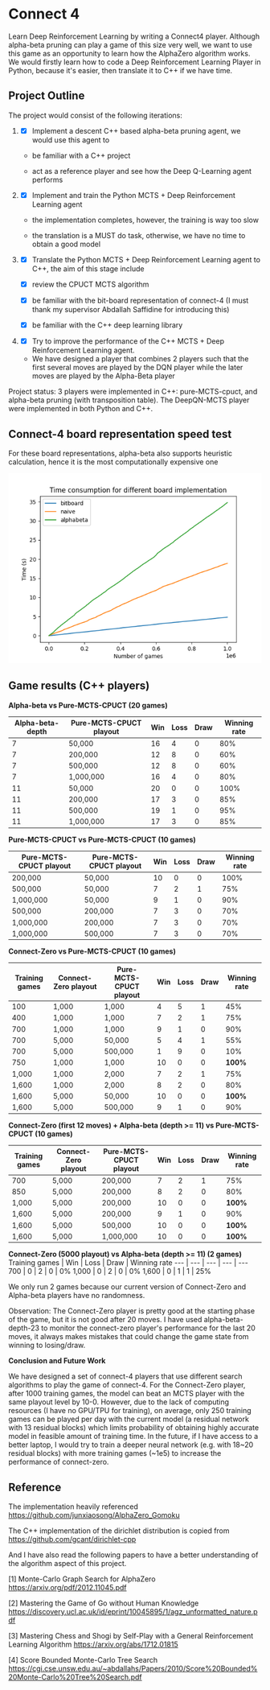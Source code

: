 # Connect 4
Learn Deep Reinforcement Learning by writing a Connect4 player. Although alpha-beta pruning can play a game of this size very well, 
we want to use this game as an opportunity to learn how the AlphaZero algorithm works. We would firstly learn how to code a Deep Reinforcement Learning Player in Python, because it's easier, then translate it to C++ if we have time.

## Project Outline
The project would consist of the following iterations:

1. - [x] Implement a descent C++ based alpha-beta pruning agent, we would use this agent to 

    * be familiar with a C++ project

    * act as a reference player and see how the Deep Q-Learning agent performs 

2. - [x] Implement and train the Python MCTS + Deep Reinforcement Learning agent

    * the implementation completes, however, the training is way too slow

    * the translation is a MUST do task, otherwise, we have no time to obtain a good model
    
3. - [x] Translate the Python MCTS + Deep Reinforcement Learning agent to C++, the aim of this stage include

    * [x] review the CPUCT MCTS algorithm
    
    * [x] be familiar with the bit-board representation of connect-4 (I must thank my supervisor Abdallah Saffidine for introducing this)

    * [x] be familiar with the C++ deep learning library

4. - [x] Try to improve the performance of the C++ MCTS + Deep Reinforcement Learning agent.
    
    * We have designed a player that combines 2 players such that the first several moves are played by the DQN player while the later moves are
    played by the Alpha-Beta player 

Project status: 3 players were implemented in C++: pure-MCTS-cpuct, and alpha-beta pruning (with transposition table). The DeepQN-MCTS player
were implemented in both Python and C++.

## Connect-4 board representation speed test

For these board representations, alpha-beta also supports heuristic calculation, hence it is the most computationally expensive one

![alt text](https://github.com/hharryyf/Connect4/blob/main/images/board_time.png)

## Game results (C++ players)

**Alpha-beta vs Pure-MCTS-CPUCT (20 games)** 

Alpha-beta-depth | Pure-MCTS-CPUCT playout | Win | Loss | Draw | Winning rate
--- | --- | --- | --- | --- | ---
7 | 50,000 | 16 | 4 | 0 | 80%
7 | 200,000 | 12 | 8 | 0 | 60%
7 | 500,000 | 12 | 8 | 0 | 60%
7 | 1,000,000 | 16 | 4 | 0 | 80%
11 | 50,000 | 20 | 0 | 0 | 100%
11 | 200,000 | 17 | 3 | 0 | 85%
11 | 500,000 | 19 | 1 | 0 | 95%
11 | 1,000,000 | 17 | 3 | 0 | 85%

**Pure-MCTS-CPUCT vs Pure-MCTS-CPUCT (10 games)**

Pure-MCTS-CPUCT playout | Pure-MCTS-CPUCT playout | Win | Loss | Draw | Winning rate
--- | --- | --- | --- | --- | ---
200,000 | 50,000 | 10 | 0 | 0 | 100%
500,000| 50,000 | 7 | 2 | 1 | 75%
1,000,000| 50,000 | 9 | 1 | 0 | 90%
500,000 | 200,000 | 7 | 3 | 0 | 70%
1,000,000 | 200,000 | 7 | 3 | 0 | 70%
1,000,000 | 500,000 | 7 | 3 | 0 | 70%

**Connect-Zero vs Pure-MCTS-CPUCT (10 games)**

Training games | Connect-Zero playout | Pure-MCTS-CPUCT playout | Win | Loss | Draw | Winning rate
--- | --- | --- | --- | --- | --- | ---
100 | 1,000 | 1,000 | 4 | 5 | 1 | 45%
400 | 1,000 | 1,000 | 7 | 2 | 1 | 75%
700 | 1,000 | 1,000 | 9 | 1 | 0 | 90%
700 | 5,000 | 50,000 | 5 | 4 | 1 | 55%
700 | 5,000  | 500,000 | 1 | 9 | 0 | 10%
750 | 1,000 | 1,000 | 10 | 0 | 0 | **100%**
1,000 | 1,000 | 2,000 | 7 | 2 | 1 | 75% 
1,600 | 1,000 | 2,000 | 8 | 2 | 0 | 80%  
1,600 | 5,000 | 50,000 | 10 | 0 | 0 | **100%**
1,600 | 5,000 | 500,000 | 9 | 1 | 0 | 90%   

**Connect-Zero (first 12 moves) + Alpha-beta (depth >= 11) vs Pure-MCTS-CPUCT (10 games)**

Training games | Connect-Zero playout | Pure-MCTS-CPUCT playout | Win | Loss | Draw | Winning rate
--- | --- | --- | --- | --- | --- | ---
700 | 5,000 | 200,000 | 7 | 2 | 1 | 75%
850 | 5,000 | 200,000 | 8 | 2 | 0 | 80%
1,000 | 5,000 | 200,000 | 10 | 0 | 0 | **100%**
1,600 | 5,000 | 200,000 | 9 | 1 | 0 | 90%
1,600 | 5,000 | 500,000 | 10 | 0 | 0 | **100%**
1,600 | 5,000 | 1,000,000 | 10 | 0 | 0 | **100%**

**Connect-Zero (5000 playout) vs Alpha-beta (depth >= 11) (2 games)**
Training games | Win | Loss | Draw | Winning rate
--- | --- | --- | --- | ---
700 | 0 | 2 | 0 | 0%
1,000 | 0 | 2 | 0 | 0%
1,600 | 0 | 1 | 1 | 25%

We only run 2 games because our current version of Connect-Zero and Alpha-beta players have no randomness. 


Observation: The Connect-Zero player is pretty good at the starting phase of the game, but it is not good after 20 moves. I have used alpha-beta-depth-23 to monitor the connect-zero player's performance for the last 20 moves, it always makes mistakes that could change the game state from winning to losing/draw. 

**Conclusion and Future Work**

We have designed a set of connect-4 players that use different search algorithms to play the game of connect-4. For the Connect-Zero player, after
1000 training games, the model can beat an MCTS player with the same playout level by 10-0. However, due to the lack of computing resources (I have
no GPU/TPU for training), on average, only 250 training games can be played per day with the current model (a residual network with 13 residual blocks) which limits probability of obtaining highly accurate model in feasible amount of training time. In the future, if I have access to a better laptop, I would try to train a deeper neural network (e.g. with 18~20 residual blocks) with more training games (~1e5) to increase the performance of connect-zero.

## Reference
The implementation heavily referenced https://github.com/junxiaosong/AlphaZero_Gomoku

The C++ implementation of the dirichlet distribution is copied from https://github.com/gcant/dirichlet-cpp

And I have also read the following papers to have a better understanding of the algorithm aspect of this project.

[1] Monte-Carlo Graph Search for AlphaZero https://arxiv.org/pdf/2012.11045.pdf

[2] Mastering the Game of Go without Human Knowledge https://discovery.ucl.ac.uk/id/eprint/10045895/1/agz_unformatted_nature.pdf

[3] Mastering Chess and Shogi by Self-Play with a General Reinforcement Learning Algorithm https://arxiv.org/abs/1712.01815

[4] Score Bounded Monte-Carlo Tree Search https://cgi.cse.unsw.edu.au/~abdallahs/Papers/2010/Score%20Bounded%20Monte-Carlo%20Tree%20Search.pdf
